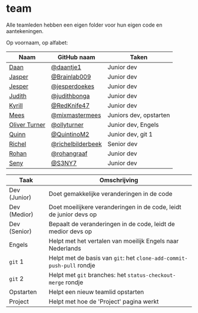 # team

Alle teamleden hebben een eigen folder 
voor hun eigen code en aantekeningen.

Op voornaam, op alfabet:

Naam|GitHub naam|Taken
---|---|---
[Daan](daan/README.md)|[@daantje1](https://github.com/daantje1)|Junior dev
[Jasper](jasper/README.md)|[@Brainlab009](https://github.com/Brainlab009)|Junior dev
[Jesper](jesper/README.md)|[@jesperdoekes](https://github.com/jesperdoekes)|Junior dev
[Judith](judith/README.md)|[@judithbonga](https://github.com/judithbonga)|Junior dev
[Kyrill](kyrill/README.md)|[@RedKnife47](https://github.com/RedKnife47)|Junior dev
[Mees](mees/README.md)|[@mixmastermees](https://github.com/mixmastermees)|Juniors dev, opstarten
[Oliver Turner](oliver/README.md)|[@ollyturner](https://github.com/ollyturner)|Junior dev, Engels
[Quinn](quinn/README.md)|[@QuintinoM2](https://github.com/QuintinoM2)|Junior dev, git 1
[Richel](richel/README.md)|[@richelbilderbeek](https://github.com/richelbilderbeek)|Senior dev
[Rohan](rohan/README.md)|[@rohangraaf](https://github.com/rohangraaf)|Junior dev
[Seny](seny/README.md)|[@S3NY7](https://github.com/S3NY7)|Junior dev

Taak|Omschrijving
---|---
Dev (Junior)|Doet gemakkelijke veranderingen in de code
Dev (Medior)|Doet moeilijkere veranderingen in de code, leidt de junior devs op
Dev (Senior)|Bepaalt de veranderingen in de code, leidt de medior devs op
Engels|Helpt met het vertalen van moeilijk Engels naar Nederlands
`git` 1|Helpt met de basis van `git`: het `clone-add-commit-push-pull` rondje
`git` 2|Helpt met `git` branches: het `status-checkout-merge` rondje
Opstarten|Helpt een nieuw teamlid opstarten
Project|Helpt met hoe de 'Project' pagina werkt
